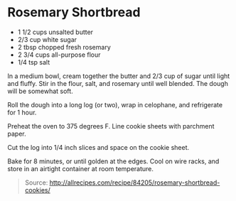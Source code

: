 Rosemary Shortbread
===================

- 1 1/2 cups unsalted butter
- 2/3 cup white sugar
- 2 tbsp chopped fresh rosemary
- 2 3/4 cups all-purpose flour
- 1/4 tsp salt

In a medium bowl, cream together the butter and 2/3 cup of sugar until light and fluffy. Stir in the flour, salt, and rosemary until well blended. The dough will be somewhat soft.

Roll the dough into a long log (or two), wrap in celophane, and refrigerate for 1 hour.

Preheat the oven to 375 degrees F. Line cookie sheets with parchment paper.

Cut the log into 1/4 inch slices and space on the cookie sheet.

Bake for 8 minutes, or until golden at the edges. Cool on wire racks, and store in an airtight container at room temperature.

> Source: http://allrecipes.com/recipe/84205/rosemary-shortbread-cookies/
